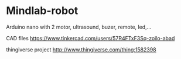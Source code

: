 # Mindlab-robot
Arduino nano with 2 motor, ultrasound, buzer, remote, led,...

CAD files
https://www.tinkercad.com/users/57R4FTxF3Sq-zoilo-abad

thingiverse project
http://www.thingiverse.com/thing:1582398
